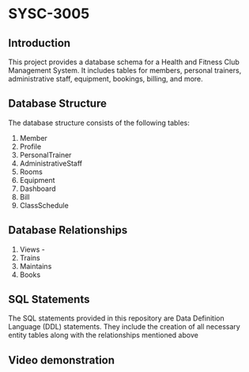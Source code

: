 # SYSC-3005

## Introduction

This project provides a database schema for a Health and Fitness Club Management System. It includes tables for members, personal trainers, administrative staff, equipment, bookings, billing, and more.

## Database Structure

The database structure consists of the following tables:

1. Member
2. Profile
3. PersonalTrainer
4. AdministrativeStaff
5. Rooms
6. Equipment
7. Dashboard
8. Bill
9. ClassSchedule

## Database Relationships
1. Views - 
2. Trains
3. Maintains
4. Books

## SQL Statements

The SQL statements provided in this repository are Data Definition Language (DDL) statements. They include the creation of all necessary entity tables along with the relationships mentioned above

## Video demonstration


